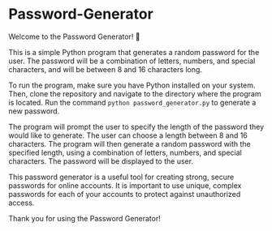 # Password-Generator
Welcome to the Password Generator! 👋

This is a simple Python program that generates a random password for the user. The password will be a combination of letters, numbers, and special characters, and will be between 8 and 16 characters long.

To run the program, make sure you have Python installed on your system. Then, clone the repository and navigate to the directory where the program is located. Run the command `python password_generator.py` to generate a new password.

The program will prompt the user to specify the length of the password they would like to generate. The user can choose a length between 8 and 16 characters. The program will then generate a random password with the specified length, using a combination of letters, numbers, and special characters. The password will be displayed to the user.

This password generator is a useful tool for creating strong, secure passwords for online accounts. It is important to use unique, complex passwords for each of your accounts to protect against unauthorized access.

Thank you for using the Password Generator!
